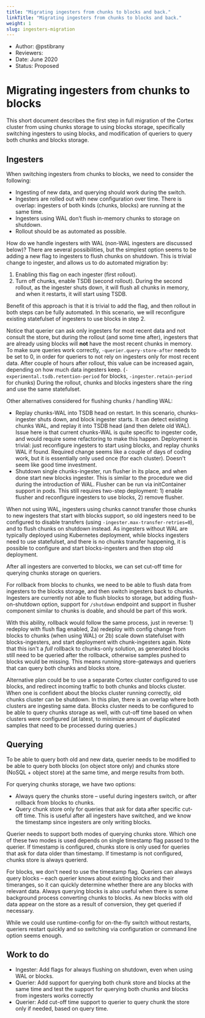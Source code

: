 ```yaml
---
title: "Migrating ingesters from chunks to blocks and back."
linkTitle: "Migrating ingesters from chunks to blocks and back."
weight: 1
slug: ingesters-migration
---
```


- Author: @pstibrany
- Reviewers:
- Date: June 2020
- Status: Proposed

# Migrating ingesters from chunks to blocks

This short document describes the first step in full migration of the Cortex cluster from using chunks storage to using blocks storage, specifically switching ingesters to using blocks, and modification of queriers to query both chunks and blocks storage.

## Ingesters

When switching ingesters from chunks to blocks, we need to consider the following:

- Ingesting of new data, and querying should work during the switch.
- Ingesters are rolled out with new configuration over time. There is overlap: ingesters of both kinds (chunks, blocks) are running at the same time.
- Ingesters using WAL don’t flush in-memory chunks to storage on shutdown.
- Rollout should be as automated as possible.

How do we handle ingesters with WAL (non-WAL ingesters are discussed below)? There are several possibilities, but the simplest option seems to be adding a new flag to ingesters to flush chunks on shutdown. This is trivial change to ingester, and allows us to do automated migration by:

1. Enabling this flag on each ingester (first rollout).
2. Turn off chunks, enable TSDB (second rollout). During the second rollout, as the ingester shuts down, it will flush all chunks in memory, and when it restarts, it will start using TSDB.

Benefit of this approach is that it is trivial to add the flag, and then rollout in both steps can be fully automated.
In this scenario, we will reconfigure existing statefulset of ingesters to use blocks in step 2.

Notice that querier can ask only ingesters for most recent data and not consult the store, but during the rollout (and some time after), ingesters that are already using blocks will **not** have the most recent chunks in memory. To make sure queries work correctly, `-querier.query-store-after` needs to be set to 0, in order for queriers to not rely on ingesters only for most recent data. After couple of hours after rollout, this value can be increased again, depending on how much data ingesters keep. (`-experimental.tsdb.retention-period` for blocks, `-ingester.retain-period` for chunks)
During the rollout, chunks and blocks ingesters share the ring and use the same statefulset.

Other alternatives considered for flushing chunks / handling WAL:

* Replay chunks-WAL into TSDB head on restart. In this scenario, chunks-ingester shuts down, and block ingester starts. It can detect existing chunks WAL, and replay it into TSDB head (and then delete old WAL). Issue here is that current chunks-WAL is quite specific to ingester code, and would require some refactoring to make this happen. Deployment is trivial: just reconfigure ingesters to start using blocks, and replay chunks WAL if found. Required change seems like a couple of days of coding work, but it is essentially only used once (for each cluster). Doesn't seem like good time investment.
* Shutdown single chunks-ingester, run flusher in its place, and when done start new blocks ingester. This is similar to the procedure we did during the introduction of WAL. Flusher can be run via initContainer support in pods. This still requires two-step deployment: 1) enable flusher and reconfigure ingesters to use blocks, 2) remove flusher.

When not using WAL, ingesters using chunks cannot transfer those chunks to new ingesters that start with blocks support, so old ingesters need to be configured to disable transfers (using `-ingester.max-transfer-retries=0`), and to flush chunks on shutdown instead.
As ingesters without WAL are typically deployed using Kubernetes deployment, while blocks ingesters need to use statefulset, and there is no chunks transfer happening, it is possible to configure and start blocks-ingesters and then stop old deployment.

After all ingesters are converted to blocks, we can set cut-off time for querying chunks storage on queriers.

For rollback from blocks to chunks, we need to be able to flush data from ingesters to the blocks storage, and then switch ingesters back to chunks.
Ingesters are currently not able to flush blocks to storage, but adding flush-on-shutdown option, support for `/shutdown` endpoint and support in flusher component similar to chunks is doable, and should be part of this work.

With this ability, rollback would follow the same process, just in reverse: 1) redeploy with flush flag enabled, 2a) redeploy with config change from blocks to chunks (when using WAL) or 2b) scale down statefulset with blocks-ingesters, and start deployment with chunk-ingesters again. 
Note that this isn't a *full* rollback to chunks-only solution, as generated blocks still need to be queried after the rollback, otherwise samples pushed to blocks would be missing.
This means running store-gateways and queriers that can query both chunks and blocks store.

Alternative plan could be to use a separate Cortex cluster configured to use blocks, and redirect incoming traffic to both chunks and blocks cluster.
When one is confident about the blocks cluster running correctly, old chunks cluster can be shutdown.
In this plan, there is an overlap where both clusters are ingesting same data.
Blocks cluster needs to be configured to be able to query chunks storage as well, with cut-off time based on when clusters were configured (at latest, to minimize amount of duplicated samples that need to be processed during queries.)

## Querying

To be able to query both old and new data, querier needs to be modified to be able to query both blocks (on object store only) and chunks store (NoSQL + object store) at the same time, and merge results from both.

For querying chunks storage, we have two options:

- Always query the chunks store – useful during ingesters switch, or after rollback from blocks to chunks.
- Query chunk store only for queries that ask for data after specific cut-off time. This is useful after all ingesters have switched, and we know the timestamp since ingesters are only writing blocks.

Querier needs to support both modes of querying chunks store.
Which one of these two modes is used depends on single timestamp flag passed to the querier.
If timestamp is configured, chunks store is only used for queries that ask for data older than timestamp.
If timestamp is not configured, chunks store is always querierd.

For blocks, we don't need to use the timestamp flag. Queriers can always query blocks – each querier knows about existing blocks and their timeranges, so it can quickly determine whether there are any blocks with relevant data.
Always querying blocks is also useful when there is some background process converting chunks to blocks.
As new blocks with old data appear on the store as a result of conversion, they get queried if necessary.

While we could use runtime-config for on-the-fly switch without restarts, queriers restart quickly and so switching via configuration or command line option seems enough.

## Work to do

- Ingester: Add flags for always flushing on shutdown, even when using WAL or blocks.
- Querier: Add support for querying both chunk store and blocks at the same time and test the support for querying both chunks and blocks from ingesters works correctly
- Querier: Add cut-off time support to querier to query chunk the store only if needed, based on query time.

